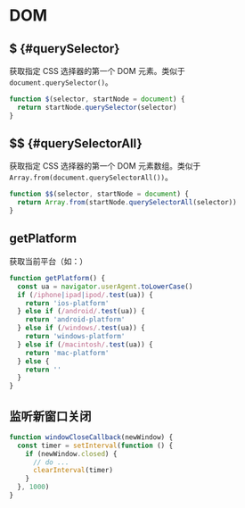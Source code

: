 # DOM

## $ {#querySelector}

获取指定 CSS 选择器的第一个 DOM 元素。类似于 `document.querySelector()`。

```js
function $(selector, startNode = document) {
  return startNode.querySelector(selector)
}
```

## $$ {#querySelectorAll}

获取指定 CSS 选择器的第一个 DOM 元素数组。类似于 `Array.from(document.querySelectorAll())`。

```js
function $$(selector, startNode = document) {
  return Array.from(startNode.querySelectorAll(selector))
}
```

## getPlatform

获取当前平台（如：）

```js
function getPlatform() {
  const ua = navigator.userAgent.toLowerCase()
  if (/iphone|ipad|ipod/.test(ua)) {
    return 'ios-platform'
  } else if (/android/.test(ua)) {
    return 'android-platform'
  } else if (/windows/.test(ua)) {
    return 'windows-platform'
  } else if (/macintosh/.test(ua)) {
    return 'mac-platform'
  } else {
    return ''
  }
}
```

## 监听新窗口关闭

```js
function windowCloseCallback(newWindow) {
  const timer = setInterval(function () {
    if (newWindow.closed) {
      // do ...
      clearInterval(timer)
    }
  }, 1000)
}
```
